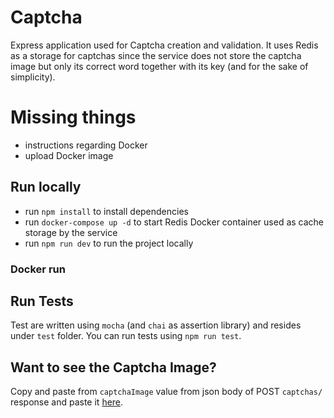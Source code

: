 # Captcha

Express application used for Captcha creation and validation.
It uses Redis as a storage for captchas since the service does not store the captcha image but only its correct word together with its key (and for the sake of simplicity).

# Missing things

-   instructions regarding Docker
-   upload Docker image

## Run locally

-   run `npm install` to install dependencies
-   run `docker-compose up -d` to start Redis Docker container used as cache storage by the service
-   run `npm run dev` to run the project locally

### Docker run

## Run Tests

Test are written using `mocha` (and `chai` as assertion library) and resides under `test` folder.
You can run tests using `npm run test`.

## Want to see the Captcha Image?

Copy and paste from `captchaImage` value from json body of POST `captchas/` response and paste it [here](https://onlineimagetools.com/convert-data-uri-to-image).
